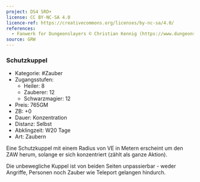 ```yaml
---
project: DS4 SRD+
license: CC BY-NC-SA 4.0
licence-ref: https://creativecommons.org/licenses/by-nc-sa/4.0/
references: 
  - Fanwerk for Dungeonslayers © Christian Kennig (https://www.dungeonslayers.net/)
source: GRW
---
```


### Schutzkuppel

- Kategorie: #Zauber
- Zugangsstufen:
  - Heiler: 8
  - Zauberer: 12
  - Schwarzmagier: 12
- Preis: 765GM
- ZB: +0
- Dauer: Konzentration
- Distanz: Selbst
- Abklingzeit: W20 Tage
- Art: Zaubern

Eine Schutzkuppel mit einem Radius von VE in Metern erscheint um den ZAW herum, solange er sich konzentriert (zählt als ganze Aktion).

Die unbewegliche Kuppel ist von beiden Seiten unpassierbar - weder Angriffe, Personen noch Zauber wie Teleport gelangen hindurch.

